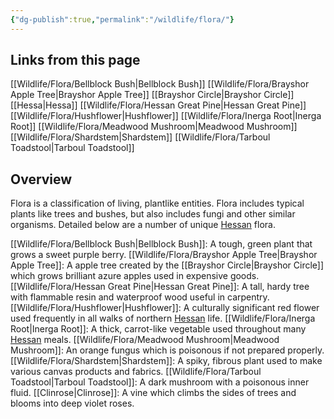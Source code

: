 ```yaml
---
{"dg-publish":true,"permalink":"/wildlife/flora/"}
---
```


## Links from this page
[[Wildlife/Flora/Bellblock Bush\|Bellblock Bush]]
[[Wildlife/Flora/Brayshor Apple Tree\|Brayshor Apple Tree]]
[[Brayshor Circle\|Brayshor Circle]]
[[Hessa\|Hessa]]
[[Wildlife/Flora/Hessan Great Pine\|Hessan Great Pine]]
[[Wildlife/Flora/Hushflower\|Hushflower]]
[[Wildlife/Flora/Inerga Root\|Inerga Root]]
[[Wildlife/Flora/Meadwood Mushroom\|Meadwood Mushroom]]
[[Wildlife/Flora/Shardstem\|Shardstem]]
[[Wildlife/Flora/Tarboul Toadstool\|Tarboul Toadstool]]
## Overview
Flora is a classification of living, plantlike entities. Flora includes typical plants like trees and bushes, but also includes fungi and other similar organisms. Detailed below are a number of unique [Hessan](Hessa) flora.

[[Wildlife/Flora/Bellblock Bush\|Bellblock Bush]]: A tough, green plant that grows a sweet purple berry.
[[Wildlife/Flora/Brayshor Apple Tree\|Brayshor Apple Tree]]: A apple tree created by the [[Brayshor Circle\|Brayshor Circle]] which grows brilliant azure apples used in expensive goods.
[[Wildlife/Flora/Hessan Great Pine\|Hessan Great Pine]]: A tall, hardy tree with flammable resin and waterproof wood useful in carpentry.
[[Wildlife/Flora/Hushflower\|Hushflower]]: A culturally significant red flower used frequently in all walks of northern [Hessan](Hessa) life.
[[Wildlife/Flora/Inerga Root\|Inerga Root]]: A thick, carrot-like vegetable used throughout many [Hessan](Hessa) meals.
[[Wildlife/Flora/Meadwood Mushroom\|Meadwood Mushroom]]: An orange fungus which is poisonous if not prepared properly.
[[Wildlife/Flora/Shardstem\|Shardstem]]: A spiky, fibrous plant used to make various canvas products and fabrics.
[[Wildlife/Flora/Tarboul Toadstool\|Tarboul Toadstool]]: A dark mushroom with a poisonous inner fluid.
[[Clinrose\|Clinrose]]: A vine which climbs the sides of trees and blooms into deep violet roses.
